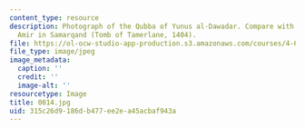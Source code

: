 ```yaml
---
content_type: resource
description: Photograph of the Qubba of Yunus al-Dawadar. Compare with The Ghur-i
  Amir in Samarqand (Tomb of Tamerlane, 1404).
file: https://ol-ocw-studio-app-production.s3.amazonaws.com/courses/4-615-the-architecture-of-cairo-spring-2002/315c26d9186db477ee2ea45acbaf943a_0014.jpg
file_type: image/jpeg
image_metadata:
  caption: ''
  credit: ''
  image-alt: ''
resourcetype: Image
title: 0014.jpg
uid: 315c26d9-186d-b477-ee2e-a45acbaf943a
---
```

